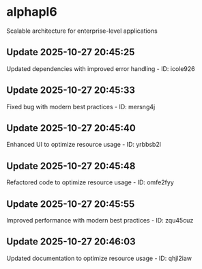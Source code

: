 # alphapl6
Scalable architecture for enterprise-level applications

## Update 2025-10-27 20:45:25
Updated dependencies with improved error handling - ID: icole926


## Update 2025-10-27 20:45:33
Fixed bug with modern best practices - ID: mersng4j


## Update 2025-10-27 20:45:40
Enhanced UI to optimize resource usage - ID: yrbbsb2l


## Update 2025-10-27 20:45:48
Refactored code to optimize resource usage - ID: omfe2fyy


## Update 2025-10-27 20:45:55
Improved performance with modern best practices - ID: zqu45cuz


## Update 2025-10-27 20:46:03
Updated documentation to optimize resource usage - ID: qhjl2iaw

